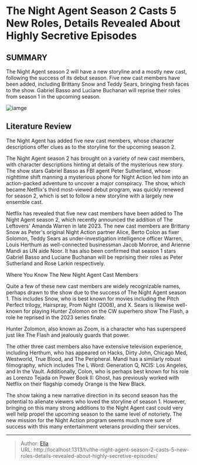 # The Night Agent Season 2 Casts 5 New Roles, Details Revealed About Highly Secretive Episodes


## SUMMARY 



  The Night Agent season 2 will have a new storyline and a mostly new cast, following the success of its debut season.   Five new cast members have been added, including Brittany Snow and Teddy Sears, bringing fresh faces to the show.   Gabriel Basso and Luciane Buchanan will reprise their roles from season 1 in the upcoming season.  

![iamge](https://static1.srcdn.com/wordpress/wp-content/uploads/2024/01/gabriel-basso-as-peter-sutherland-looking-grim-in-the-night-agent-season-1.jpg)

## Literature Review
The Night Agent has added five new cast members, whose character descriptions offer clues as to the storyline for the upcoming season 2.




The Night Agent season 2 has brought on a variety of new cast members, with character descriptions hinting at details of the mysterious new story. The show stars Gabriel Basso as FBI agent Peter Sutherland, whose nighttime shift manning a mysterious phone for Night Action led him into an action-packed adventure to uncover a major conspiracy. The show, which became Netflix&#39;s third most-viewed debut program, was quickly renewed for season 2, which is set to follow a new storyline with a largely new ensemble cast.




Netflix has revealed that five new cast members have been added to The Night Agent season 2, which recently announced the addition of The Leftovers&#39; Amanda Warren in late 2023. The new cast members are Brittany Snow as Peter&#39;s original Night Action partner Alice, Berto Colon as fixer Solomon, Teddy Sears as under-investigation intelligence officer Warren, Louis Herthum as well-connected businessman Jacob Monroe, and Arienne Mandi as UN aide Noor. It has also been confirmed that season 1 stars Gabriel Basso and Luciane Buchanan will be reprising their roles as Peter Sutherland and Rose Larkin respectively.


 Where You Know The New Night Agent Cast Members 
         

Quite a few of these new cast members are widely recognizable names, perhaps drawn to the show due to the success of The Night Agent season 1. This includes Snow, who is best known for movies including the Pitch Perfect trilogy, Hairspray, Prom Night (2008), and X. Sears is likewise well-known for playing Hunter Zolomon on the CW superhero show The Flash, a role he reprised in the 2023 series finale.






Hunter Zolomon, also known as Zoom, is a character who has superspeed just like The Flash and jealously guards that power.




The other three cast members also have extensive television experience, including Herthum, who has appeared on Hacks, Dirty John, Chicago Med, Westworld, True Blood, and The Peripheral. Mandi has a similarly robust filmography, which includes The L Word: Generation Q, NCIS: Los Angeles, and In the Vault. Additionally, Colon, who is perhaps best known for his role as Lorenzo Tejada on Power Book II: Ghost, has previously worked with Netflix on their flagship comedy Orange is the New Black.

The show taking a new narrative direction in its second season has the potential to alienate viewers who loved the storyline of season 1. However, bringing on this many strong additions to the Night Agent cast could very well help propel the upcoming season to the same level of notoriety. The new mission for the Night Action program seems much more sure of success with this many entertainment veterans providing their services.






---

> Author: [Ella](https://instagram.hk.cn/)  
> URL: http://localhost:1313/tv/the-night-agent-season-2-casts-5-new-roles-details-revealed-about-highly-secretive-episodes/  

